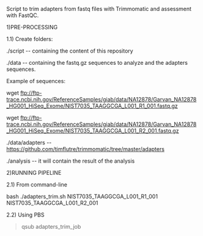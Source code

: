 Script to trim adapters from fastq files with Trimmomatic and assessment with FastQC.

1)PRE-PROCESSING 

1.1) Create folders:

./script -- containing the content of this repository 

./data -- containing the fastq.gz sequences to analyze and the adapters sequences.

Example of sequences:

wget ftp://ftp-trace.ncbi.nih.gov/ReferenceSamples/giab/data/NA12878/Garvan_NA12878_HG001_HiSeq_Exome/NIST7035_TAAGGCGA_L001_R1_001.fastq.gz

wget ftp://ftp-trace.ncbi.nih.gov/ReferenceSamples/giab/data/NA12878/Garvan_NA12878_HG001_HiSeq_Exome/NIST7035_TAAGGCGA_L001_R2_001.fastq.gz

./data/adapters -- https://github.com/timflutre/trimmomatic/tree/master/adapters

./analysis -- it will contain the result of the analysis 


2)RUNNING PIPELINE

2.1) From command-line

bash ./adapters_trim.sh NIST7035_TAAGGCGA_L001_R1_001 NIST7035_TAAGGCGA_L001_R2_001

2.2) Using PBS

> qsub adapters_trim_job 
